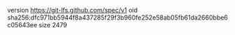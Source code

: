 version https://git-lfs.github.com/spec/v1
oid sha256:dfc971bb5944f8a437285f29f3b960fe252e58ab05fb61da2660bbe6c05643ee
size 2479
